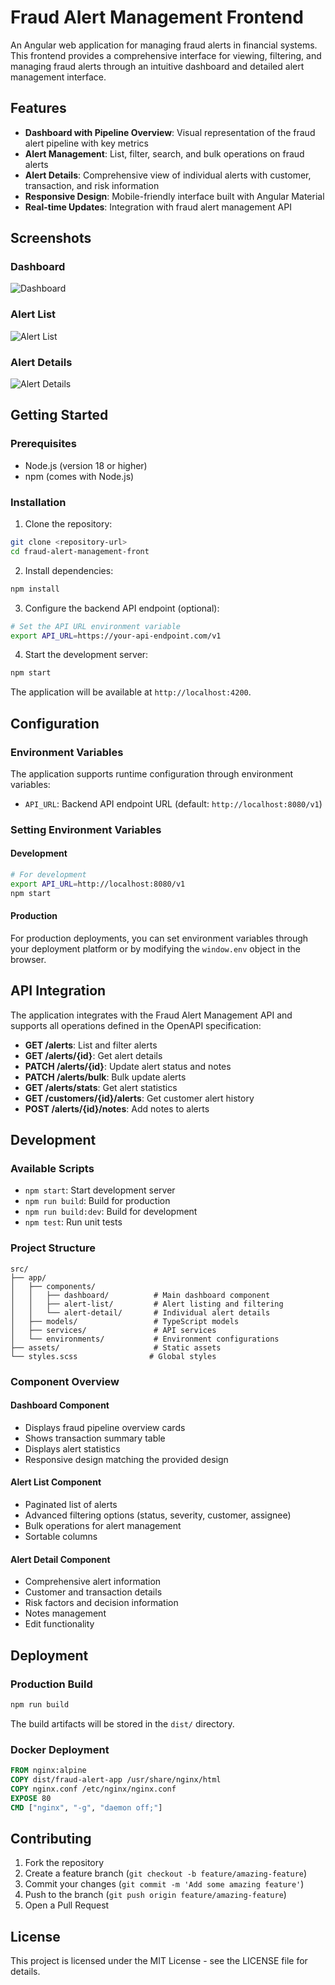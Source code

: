 # Fraud Alert Management Frontend

An Angular web application for managing fraud alerts in financial systems. This frontend provides a comprehensive interface for viewing, filtering, and managing fraud alerts through an intuitive dashboard and detailed alert management interface.

## Features

- **Dashboard with Pipeline Overview**: Visual representation of the fraud alert pipeline with key metrics
- **Alert Management**: List, filter, search, and bulk operations on fraud alerts
- **Alert Details**: Comprehensive view of individual alerts with customer, transaction, and risk information
- **Responsive Design**: Mobile-friendly interface built with Angular Material
- **Real-time Updates**: Integration with fraud alert management API

## Screenshots

### Dashboard
![Dashboard](https://github.com/user-attachments/assets/eaba7eff-85a2-40a3-af35-fcaaef6365ba)

### Alert List
![Alert List](https://github.com/user-attachments/assets/a548115c-b4de-43d1-ab2b-175bc478d226)

### Alert Details
![Alert Details](https://github.com/user-attachments/assets/c2b6ff2c-6cc2-4c92-a4c4-27eab1f046db)

## Getting Started

### Prerequisites

- Node.js (version 18 or higher)
- npm (comes with Node.js)

### Installation

1. Clone the repository:
```bash
git clone <repository-url>
cd fraud-alert-management-front
```

2. Install dependencies:
```bash
npm install
```

3. Configure the backend API endpoint (optional):
```bash
# Set the API URL environment variable
export API_URL=https://your-api-endpoint.com/v1
```

4. Start the development server:
```bash
npm start
```

The application will be available at `http://localhost:4200`.

## Configuration

### Environment Variables

The application supports runtime configuration through environment variables:

- `API_URL`: Backend API endpoint URL (default: `http://localhost:8080/v1`)

### Setting Environment Variables

#### Development
```bash
# For development
export API_URL=http://localhost:8080/v1
npm start
```

#### Production
For production deployments, you can set environment variables through your deployment platform or by modifying the `window.env` object in the browser.

## API Integration

The application integrates with the Fraud Alert Management API and supports all operations defined in the OpenAPI specification:

- **GET /alerts**: List and filter alerts
- **GET /alerts/{id}**: Get alert details
- **PATCH /alerts/{id}**: Update alert status and notes
- **PATCH /alerts/bulk**: Bulk update alerts
- **GET /alerts/stats**: Get alert statistics
- **GET /customers/{id}/alerts**: Get customer alert history
- **POST /alerts/{id}/notes**: Add notes to alerts

## Development

### Available Scripts

- `npm start`: Start development server
- `npm run build`: Build for production
- `npm run build:dev`: Build for development
- `npm test`: Run unit tests

### Project Structure

```
src/
├── app/
│   ├── components/
│   │   ├── dashboard/          # Main dashboard component
│   │   ├── alert-list/         # Alert listing and filtering
│   │   └── alert-detail/       # Individual alert details
│   ├── models/                 # TypeScript models
│   ├── services/               # API services
│   └── environments/           # Environment configurations
├── assets/                     # Static assets
└── styles.scss                # Global styles
```

### Component Overview

#### Dashboard Component
- Displays fraud pipeline overview cards
- Shows transaction summary table
- Displays alert statistics
- Responsive design matching the provided design

#### Alert List Component
- Paginated list of alerts
- Advanced filtering options (status, severity, customer, assignee)
- Bulk operations for alert management
- Sortable columns

#### Alert Detail Component
- Comprehensive alert information
- Customer and transaction details
- Risk factors and decision information
- Notes management
- Edit functionality

## Deployment

### Production Build

```bash
npm run build
```

The build artifacts will be stored in the `dist/` directory.

### Docker Deployment

```dockerfile
FROM nginx:alpine
COPY dist/fraud-alert-app /usr/share/nginx/html
COPY nginx.conf /etc/nginx/nginx.conf
EXPOSE 80
CMD ["nginx", "-g", "daemon off;"]
```

## Contributing

1. Fork the repository
2. Create a feature branch (`git checkout -b feature/amazing-feature`)
3. Commit your changes (`git commit -m 'Add some amazing feature'`)
4. Push to the branch (`git push origin feature/amazing-feature`)
5. Open a Pull Request

## License

This project is licensed under the MIT License - see the LICENSE file for details.
